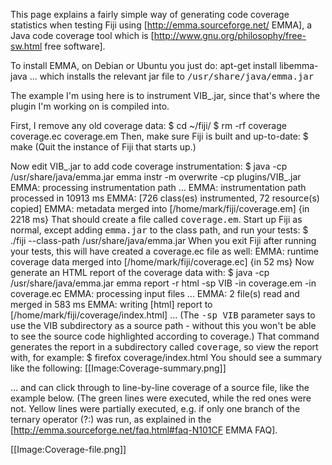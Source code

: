 This page explains a fairly simple way of generating code coverage statistics when testing Fiji using [http://emma.sourceforge.net/ EMMA], a Java code coverage tool which is [http://www.gnu.org/philosophy/free-sw.html free software].

To install EMMA, on Debian or Ubuntu you just do:
 apt-get install libemma-java
... which installs the relevant jar file to <tt>/usr/share/java/emma.jar</tt>

The example I'm using here is to instrument VIB_.jar, since that's where the plugin I'm working on is compiled into.

First, I remove any old coverage data:
 $ cd ~/fiji/
 $ rm -rf coverage coverage.ec coverage.em
Then, make sure Fiji is built and up-to-date:
 $ make
(Quit the instance of Fiji that starts up.)

Now edit VIB_.jar to add code coverage instrumentation:
 $ java -cp /usr/share/java/emma.jar emma instr -m overwrite -cp plugins/VIB_.jar
 EMMA: processing instrumentation path ...
 EMMA: instrumentation path processed in 10913 ms
 EMMA: [726 class(es) instrumented, 72 resource(s) copied]
 EMMA: metadata merged into [/home/mark/fiji/coverage.em] {in 2218 ms}
That should create a file called <tt>coverage.em</tt>.  Start up Fiji as normal, except adding <tt>emma.jar</tt> to the class path, and run your tests:
 $ ./fiji --class-path /usr/share/java/emma.jar
When you exit Fiji after running your tests, this will have created a coverage.ec file as well:
 EMMA: runtime coverage data merged into [/home/mark/fiji/coverage.ec] {in 52 ms}
Now generate an HTML report of the coverage data with:
 $ java -cp /usr/share/java/emma.jar emma report -r html -sp VIB -in coverage.em -in coverage.ec
 EMMA: processing input files ...
 EMMA: 2 file(s) read and merged in 583 ms
 EMMA: writing [html] report to [/home/mark/fiji/coverage/index.html] ...
(The <tt>-sp VIB</tt> parameter says to use the VIB subdirectory as a source path - without this you won't be able to see the source code highlighted according to coverage.)  That command generates the report in a subdirectory called <tt>coverage</tt>, so view the report with, for example:
 $ firefox coverage/index.html
You should see a summary like the following:
[[Image:Coverage-summary.png]]

... and can click through to line-by-line coverage of a source file, like the example below. (The green lines were executed, while the red ones were not.  Yellow lines were partially executed, e.g. if only one branch of the ternary operator (?:) was run, as explained in the [http://emma.sourceforge.net/faq.html#faq-N101CF EMMA FAQ].

[[Image:Coverage-file.png]]
